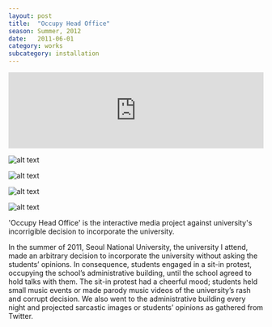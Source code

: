 ```yaml
---
layout: post
title:  "Occupy Head Office"
season: Summer, 2012
date:   2011-06-01
category: works
subcategory: installation
---
```


<div class="flex-video">
<iframe src="http://player.vimeo.com/video/32706947?title=0 byline=0 portrait=0" width="100%" frameborder="0"> </iframe>
</div>

![alt text](http://hanbyul-here.net/images/occupyheadoffice/00.jpg "Occupy Head Office 0")


![alt text](http://hanbyul-here.net/images/occupyheadoffice/01.jpg "Occupy Head Office 1")


![alt text](http://hanbyul-here.net/images/occupyheadoffice/02.jpg "Occupy Head Office 2")


![alt text](http://hanbyul-here.net/images/occupyheadoffice/03.jpg "Occupy Head Office 3")


'Occupy Head Office' is the interactive media project against university's incorrigible decision to incorporate the university.

In the summer of 2011, Seoul National University, the university I attend, made an arbitrary decision to incorporate the university without asking the students’ opinions. In consequence, students engaged in a sit-in protest, occupying the school’s administrative building, until the school agreed to hold talks with them. The sit-in protest had a cheerful mood; students held small music events or made parody music videos of the university’s rash and corrupt decision. We also went to the administrative building every night and projected sarcastic images or students’ opinions as gathered from Twitter.